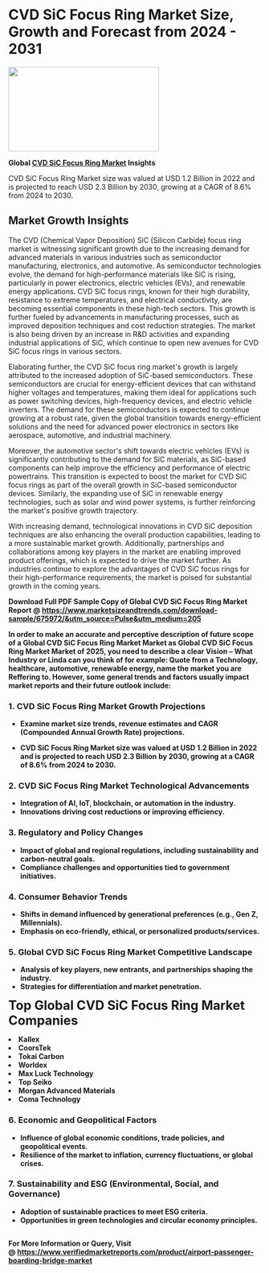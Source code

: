<H1>CVD SiC Focus Ring Market Size, Growth and Forecast from 2024 - 2031</H1><img class="aligncenter size-medium wp-image-584254" src="https://thirdeyenews.in/wp-content/uploads/2024/09/Global-Market-Research-300x168.jpeg" alt="" width="300" height="168" /><p><strong>Global&nbsp;<a href="https://www.marketsizeandtrends.com/download-sample/675972/&amp;utm_source=Pulse&amp;utm_medium=205">CVD SiC Focus Ring Market</a> Insights</strong></p><p>CVD SiC Focus Ring Market size was valued at USD 1.2 Billion in 2022 and is projected to reach USD 2.3 Billion by 2030, growing at a CAGR of 8.6% from 2024 to 2030.</p><p><h2>Market Growth Insights</h2> <p>The CVD (Chemical Vapor Deposition) SiC (Silicon Carbide) focus ring market is witnessing significant growth due to the increasing demand for advanced materials in various industries such as semiconductor manufacturing, electronics, and automotive. As semiconductor technologies evolve, the demand for high-performance materials like SiC is rising, particularly in power electronics, electric vehicles (EVs), and renewable energy applications. CVD SiC focus rings, known for their high durability, resistance to extreme temperatures, and electrical conductivity, are becoming essential components in these high-tech sectors. This growth is further fueled by advancements in manufacturing processes, such as improved deposition techniques and cost reduction strategies. The market is also being driven by an increase in R&D activities and expanding industrial applications of SiC, which continue to open new avenues for CVD SiC focus rings in various sectors.</p> <p><strong></strong></p> <p>Elaborating further, the CVD SiC focus ring market's growth is largely attributed to the increased adoption of SiC-based semiconductors. These semiconductors are crucial for energy-efficient devices that can withstand higher voltages and temperatures, making them ideal for applications such as power switching devices, high-frequency devices, and electric vehicle inverters. The demand for these semiconductors is expected to continue growing at a robust rate, given the global transition towards energy-efficient solutions and the need for advanced power electronics in sectors like aerospace, automotive, and industrial machinery.</p> <p>Moreover, the automotive sector's shift towards electric vehicles (EVs) is significantly contributing to the demand for SiC materials, as SiC-based components can help improve the efficiency and performance of electric powertrains. This transition is expected to boost the market for CVD SiC focus rings as part of the overall growth in SiC-based semiconductor devices. Similarly, the expanding use of SiC in renewable energy technologies, such as solar and wind power systems, is further reinforcing the market's positive growth trajectory.</p> <p>With increasing demand, technological innovations in CVD SiC deposition techniques are also enhancing the overall production capabilities, leading to a more sustainable market growth. Additionally, partnerships and collaborations among key players in the market are enabling improved product offerings, which is expected to drive the market further. As industries continue to explore the advantages of CVD SiC focus rings for their high-performance requirements, the market is poised for substantial growth in the coming years.</p> <p><strong></p><p><span class=""><strong>Download Full PDF Sample Copy of Global CVD SiC Focus Ring Market Report</strong> @ <a href="https://www.marketsizeandtrends.com/download-sample/675972/&amp;utm_source=Pulse&amp;utm_medium=205" target="_blank">https://www.marketsizeandtrends.com/download-sample/675972/&amp;utm_source=Pulse&amp;utm_medium=205</a></span></p><p>In order to make an accurate and perceptive description of future scope of a Global&nbsp;CVD SiC Focus Ring Market Market as Global&nbsp;CVD SiC Focus Ring Market Market of 2025, you need to describe a clear Vision &ndash; What Industry or Linda can you think of for example: Quote from a Technology, healthcare, automotive, renewable energy, name the market you are Reffering to. However, some general trends and factors usually impact market reports and their future outlook include:</p><h3>1.&nbsp;<strong>CVD SiC Focus Ring Market Growth Projections</strong></h3><ul><li>Examine market size trends, revenue estimates and CAGR (Compounded Annual Growth Rate) projections.</li><li><p>CVD SiC Focus Ring Market size was valued at USD 1.2 Billion in 2022 and is projected to reach USD 2.3 Billion by 2030, growing at a CAGR of 8.6% from 2024 to 2030.</p></li></ul><h3>2.&nbsp;<strong>CVD SiC Focus Ring Market Technological Advancements</strong></h3><ul><li>Integration of AI, IoT, blockchain, or automation in the industry.</li><li>Innovations driving cost reductions or improving efficiency.</li></ul><h3>3.&nbsp;<strong>Regulatory and Policy Changes</strong></h3><ul><li>Impact of global and regional regulations, including sustainability and carbon-neutral goals.</li><li>Compliance challenges and opportunities tied to government initiatives.</li></ul><h3>4.&nbsp;<strong>Consumer Behavior Trends</strong></h3><ul><li>Shifts in demand influenced by generational preferences (e.g., Gen Z, Millennials).</li><li>Emphasis on eco-friendly, ethical, or personalized products/services.</li></ul><h3>5.&nbsp;<strong>Global CVD SiC Focus Ring Market Competitive Landscape</strong></h3><ul><li>Analysis of key players, new entrants, and partnerships shaping the industry.</li><li>Strategies for differentiation and market penetration.</li></ul><p data-pm-slice="1 1 []"><span style="color: inherit; font-family: inherit; font-size: 25px;">Top Global CVD SiC Focus Ring Market Companies</span></p><div class="" data-test-id=""><p><li>Kallex</li><li> CoorsTek</li><li> Tokai Carbon</li><li> Worldex</li><li> Max Luck Technology</li><li> Top Seiko</li><li> Morgan Advanced Materials</li><li> Coma Technology</li></p></div><h3>6.&nbsp;<strong>Economic and Geopolitical Factors</strong></h3><ul><li>Influence of global economic conditions, trade policies, and geopolitical events.</li><li>Resilience of the market to inflation, currency fluctuations, or global crises.</li></ul><h3>7.&nbsp;<strong>Sustainability and ESG (Environmental, Social, and Governance)</strong></h3><ul><li>Adoption of sustainable practices to meet ESG criteria.</li><li>Opportunities in green technologies and circular economy principles.</li></ul><h2><strong style="font-size: 14px;">For More Information or Query, Visit @&nbsp;</strong><a style="background-color: #ffffff; font-size: 14px;" href="https://www.marketsizeandtrends.com/report/cvd-sic-focus-ring-market/" target="_blank">https://www.verifiedmarketreports.com/product/airport-passenger-boarding-bridge-market</a></h2>
